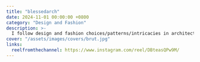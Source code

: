 ```yaml
---
title: "blessedarch"
date: 2024-11-01 00:00:00 +0800
category: "Design and Fashion"
description: >-
  I follow design and fashion choices/patterns/intricacies in architecture, clothes, and more. I appreciate creators in the field pointing out these details for the people outside the field, which makes it more accessible for everyone and social media a better place for me! This channel on Instagram is a new find that explores some very well-thought-out but rarely talked-about architectural feats in India, the image is an example of such a Burtalist architecture following library and archive.
cover: "/assets/images/covers/brut.jpg"
links:
  reelfromthechannel: https://www.instagram.com/reel/DBteasQPw9M/
---
```

